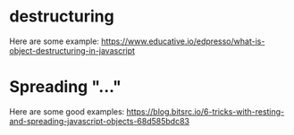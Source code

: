 # destructuring

Here are some example: https://www.educative.io/edpresso/what-is-object-destructuring-in-javascript

# Spreading "..."

Here are some good examples: https://blog.bitsrc.io/6-tricks-with-resting-and-spreading-javascript-objects-68d585bdc83
